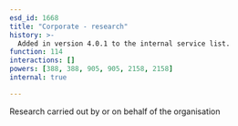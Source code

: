 ```yaml
---
esd_id: 1668
title: "Corporate - research"
history: >-
  Added in version 4.0.1 to the internal service list.
function: 114
interactions: []
powers: [388, 388, 905, 905, 2158, 2158]
internal: true

---
```


Research carried out by or on behalf of the organisation

